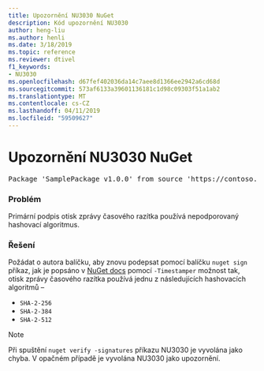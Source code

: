 ```yaml
---
title: Upozornění NU3030 NuGet
description: Kód upozornění NU3030
author: heng-liu
ms.author: henli
ms.date: 3/18/2019
ms.topic: reference
ms.reviewer: dtivel
f1_keywords:
- NU3030
ms.openlocfilehash: d67fef402036da14c7aee8d1366ee2942a6cd68d
ms.sourcegitcommit: 573af6133a39601136181c1d98c09303f51a1ab2
ms.translationtype: MT
ms.contentlocale: cs-CZ
ms.lasthandoff: 04/11/2019
ms.locfileid: "59509627"
---
```

# <a name="nuget-warning-nu3030"></a>Upozornění NU3030 NuGet

<pre>Package 'SamplePackage v1.0.0' from source 'https://contoso.com/index.json': The primary signature's timestamp's message imprint uses an unsupported hash algorithm.</pre>

### <a name="issue"></a>Problém

Primární podpis otisk zprávy časového razítka používá nepodporovaný hashovací algoritmus.  


### <a name="solution"></a>Řešení

Požádat o autora balíčku, aby znovu podepsat pomocí balíčku `nuget sign` příkaz, jak je popsáno v [NuGet docs](https://docs.microsoft.com/en-us/nuget/create-packages/sign-a-package) pomocí `-Timestamper` možnost tak, otisk zprávy časového razítka používá jednu z následujících hashovacích algoritmů –
* `SHA-2-256`
* `SHA-2-384`
* `SHA-2-512`


> [!Note]
> Při spuštění `nuget verify -signatures` příkazu NU3030 je vyvolána jako chyba. V opačném případě je vyvolána NU3030 jako upozornění.